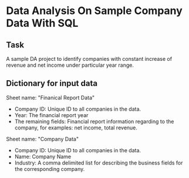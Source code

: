 # Data Analysis On Sample Company Data With SQL 

## Task
A sample DA project to identify companies with constant increase of revenue and net income under particular year range.

## Dictionary for input data
Sheet name: "Finanical Report Data"
  - Company ID: Unique ID to all companies in the data.
  - Year: The financial report year
  - The remaining fields: Financial report information regarding to the company, for examples: net income, total revenue.

Sheet name: "Company Data"
  - Company ID: Unique ID to all companies in the data.
  - Name: Company Name
  - Industry: A comma delimited list for describing the business fields for the corresponding company.

